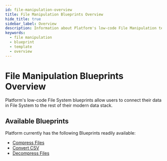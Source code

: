 ```yaml
---
id: file-manipulation-overview
title: File Manipulation Blueprints Overview
hide_title: true
sidebar_label: Overview
description: Information about Platform's low-code File Manipulation templates.
keywords:
  - file manipulation
  - blueprint
  - template
  - overview
---
```

# File Manipulation Blueprints Overview

Platform's low-code File System blueprints allow users to connect their data in File System to the rest of their modern data stack.

## Available Blueprints
Platform currently has the following Blueprints readily available: 
- [Compress Files](file-manipulation-compress-files.md)
- [Convert CSV](file-manipulation-convert-csv.md)
- [Decompress Files](file-manipulation-decompress-files.md)

